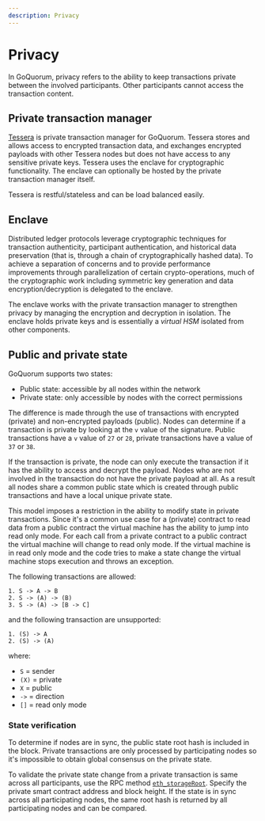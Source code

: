 ```yaml
---
description: Privacy
---
```


# Privacy

In GoQuorum, privacy refers to the ability to keep transactions private between the involved participants.
Other participants cannot access the transaction content.

## Private transaction manager

[Tessera](https://docs.tessera.consensys.net) is private transaction manager for GoQuorum. Tessera stores and allows access
to encrypted transaction data, and exchanges encrypted payloads with other Tessera nodes but does not
have access to any sensitive private keys. Tessera uses the enclave for cryptographic functionality.
The enclave can optionally be hosted by the private transaction manager itself.

Tessera is restful/stateless and can be load balanced easily.

## Enclave

Distributed ledger protocols leverage cryptographic techniques for transaction authenticity, participant
authentication, and historical data preservation (that is, through a chain of cryptographically hashed data).
To achieve a separation of concerns and to provide performance improvements through parallelization
of certain crypto-operations, much of the cryptographic work including symmetric key generation and data
encryption/decryption is delegated to the enclave.

The enclave works with the private transaction manager to strengthen privacy by managing the encryption
and decryption in isolation. The enclave holds private keys and is essentially a _virtual HSM_ isolated
from other components.

## Public and private state

GoQuorum supports two states:

- Public state: accessible by all nodes within the network
- Private state: only accessible by nodes with the correct permissions

The difference is made through the use of transactions with encrypted (private) and non-encrypted payloads (public).
Nodes can determine if a transaction is private by looking at the `v` value of the signature.
Public transactions have a `v` value of `27` or `28`, private transactions have a value of `37` or `38`.

If the transaction is private, the node can only execute the transaction if it has the ability to access and decrypt the payload. Nodes who are not involved in the transaction do not have the private payload at all. As a result all nodes share a common public state which is created through public transactions and have a local unique private state.

This model imposes a restriction in the ability to modify state in private transactions.
Since it's a common use case for a (private) contract to read data from a public contract the virtual machine has the ability to jump into read only mode.
For each call from a private contract to a public contract the virtual machine will change to read only mode.
If the virtual machine is in read only mode and the code tries to make a state change the virtual machine stops execution and throws an exception.

The following transactions are allowed:

```text
1. S -> A -> B
2. S -> (A) -> (B)
3. S -> (A) -> [B -> C]
```

and the following transaction are unsupported:

```text
1. (S) -> A
2. (S) -> (A)
```

where:

- `S` = sender
- `(X)` = private
- `X` = public
- `->` = direction
- `[]` = read only mode

### State verification

To determine if nodes are in sync, the public state root hash is included in the block.
Private transactions are only processed by participating nodes so it's impossible to obtain global consensus
on the private state.

To validate the private state change from a private transaction is same across all participants,
use the RPC method [`eth_storageRoot`](../../Reference/APIs/PrivacyAPI.md#eth_storageroot). Specify
the private smart contract address and block height.
If the state is in sync across all participating nodes, the same
root hash is returned by all participating nodes and can be compared.
